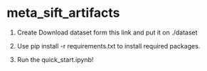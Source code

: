 # meta_sift_artifacts

1. Create Download dataset form this link and put it on ./dataset

2. Use    pip install -r requirements.txt    to install required packages.

3. Run the quick_start.ipynb!